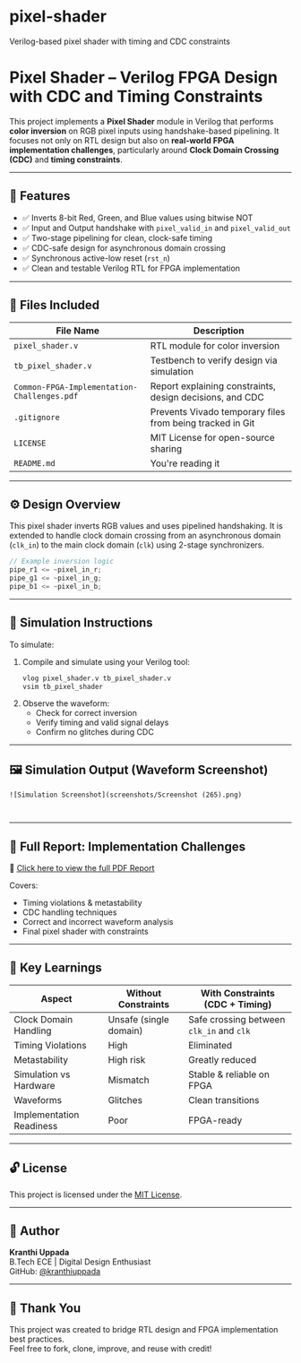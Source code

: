 # pixel-shader
Verilog-based pixel shader with timing and CDC constraints
# Pixel Shader – Verilog FPGA Design with CDC and Timing Constraints

This project implements a **Pixel Shader** module in Verilog that performs **color inversion** on RGB pixel inputs using handshake-based pipelining. It focuses not only on RTL design but also on **real-world FPGA implementation challenges**, particularly around **Clock Domain Crossing (CDC)** and **timing constraints**.

---

## 🧠 Features

- ✅ Inverts 8-bit Red, Green, and Blue values using bitwise NOT
- ✅ Input and Output handshake with `pixel_valid_in` and `pixel_valid_out`
- ✅ Two-stage pipelining for clean, clock-safe timing
- ✅ CDC-safe design for asynchronous domain crossing
- ✅ Synchronous active-low reset (`rst_n`)
- ✅ Clean and testable Verilog RTL for FPGA implementation

---

## 📁 Files Included

| File Name                            | Description                                                  |
|-------------------------------------|--------------------------------------------------------------|
| `pixel_shader.v`                    | RTL module for color inversion                              |
| `tb_pixel_shader.v`                 | Testbench to verify design via simulation                    |
| `Common-FPGA-Implementation-Challenges.pdf` | Report explaining constraints, design decisions, and CDC     |
| `.gitignore`                        | Prevents Vivado temporary files from being tracked in Git    |
| `LICENSE`                           | MIT License for open-source sharing                          |
| `README.md`                         | You're reading it                                            |

---

## ⚙️ Design Overview

This pixel shader inverts RGB values and uses pipelined handshaking. It is extended to handle clock domain crossing from an asynchronous domain (`clk_in`) to the main clock domain (`clk`) using 2-stage synchronizers.

```verilog
// Example inversion logic
pipe_r1 <= ~pixel_in_r;
pipe_g1 <= ~pixel_in_g;
pipe_b1 <= ~pixel_in_b;
```

---

## 🧪 Simulation Instructions

To simulate:

1. Compile and simulate using your Verilog tool:
   ```sh
   vlog pixel_shader.v tb_pixel_shader.v
   vsim tb_pixel_shader
   ```
2. Observe the waveform:
   - Check for correct inversion
   - Verify timing and valid signal delays
   - Confirm no glitches during CDC

---

## 🖼️ Simulation Output (Waveform Screenshot)

```
![Simulation Screenshot](screenshots/Screenshot (265).png)



```



---

## 📄 Full Report: Implementation Challenges

📘 [Click here to view the full PDF Report](./Common-FPGA-Implementation-Challenges.pdf)

Covers:
- Timing violations & metastability
- CDC handling techniques
- Correct and incorrect waveform analysis
- Final pixel shader with constraints

---

## 🧩 Key Learnings

| Aspect                    | Without Constraints          | With Constraints (CDC + Timing)         |
|---------------------------|------------------------------|-----------------------------------------|
| Clock Domain Handling     | Unsafe (single domain)       | Safe crossing between `clk_in` and `clk`|
| Timing Violations         | High                         | Eliminated                              |
| Metastability             | High risk                    | Greatly reduced                         |
| Simulation vs Hardware    | Mismatch                     | Stable & reliable on FPGA               |
| Waveforms                 | Glitches                     | Clean transitions                       |
| Implementation Readiness | Poor                         | FPGA-ready                              |

---

## 🔓 License

This project is licensed under the [MIT License](./LICENSE).

---

## 🙋 Author

**Kranthi Uppada**  
B.Tech ECE | Digital Design Enthusiast  
GitHub: [@kranthiuppada](https://github.com/kranthiuppada)

---

## 🙏 Thank You

This project was created to bridge RTL design and FPGA implementation best practices.  
Feel free to fork, clone, improve, and reuse with credit!


